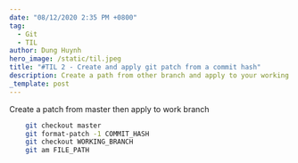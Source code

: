 ```yaml
---
date: "08/12/2020 2:35 PM +0800"
tag:
  - Git
  - TIL
author: Dung Huynh
hero_image: /static/til.jpeg
title: "#TIL 2 - Create and apply git patch from a commit hash"
description: Create a path from other branch and apply to your working branch
_template: post
---
```


Create a patch from master then apply to work branch

```sh
    git checkout master
    git format-patch -1 COMMIT_HASH
    git checkout WORKING_BRANCH
    git am FILE_PATH
```
